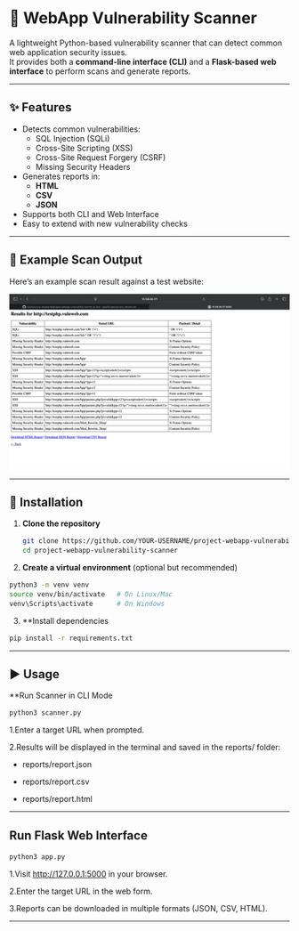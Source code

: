 # 🔎 WebApp Vulnerability Scanner
A lightweight Python-based vulnerability scanner that can detect common web application security issues.  
It provides both a **command-line interface (CLI)** and a **Flask-based web interface** to perform scans and generate reports.

---

## ✨ Features
- Detects common vulnerabilities:
  - SQL Injection (SQLi)
  - Cross-Site Scripting (XSS)
  - Cross-Site Request Forgery (CSRF)
  - Missing Security Headers
- Generates reports in:
  - **HTML**
  - **CSV**
  - **JSON**
- Supports both CLI and Web Interface
- Easy to extend with new vulnerability checks

---

## 📸 Example Scan Output

Here’s an example scan result against a test website:

![Scan Result Screenshot](scan-output.png)

---

## 🚀 Installation

1. **Clone the repository**
   ```bash
   git clone https://github.com/YOUR-USERNAME/project-webapp-vulnerability-scanner.git
   cd project-webapp-vulnerability-scanner
    ```
 2. **Create a virtual environment** (optional but recommended)
```bash
python3 -m venv venv
source venv/bin/activate   # On Linux/Mac
venv\Scripts\activate      # On Windows
```
3. **Install dependencies
```bash
pip install -r requirements.txt
```

___ 

## ▶ Usage
**Run Scanner in CLI Mode
```bash
python3 scanner.py
```
1.Enter a target URL when prompted.

2.Results will be displayed in the terminal and saved in the reports/ folder:

- reports/report.json

- reports/report.csv

- reports/report.html
___

## Run Flask Web Interface
```bash
python3 app.py
```
1.Visit http://127.0.0.1:5000
 in your browser.

2.Enter the target URL in the web form.

3.Reports can be downloaded in multiple formats (JSON, CSV, HTML).

---
